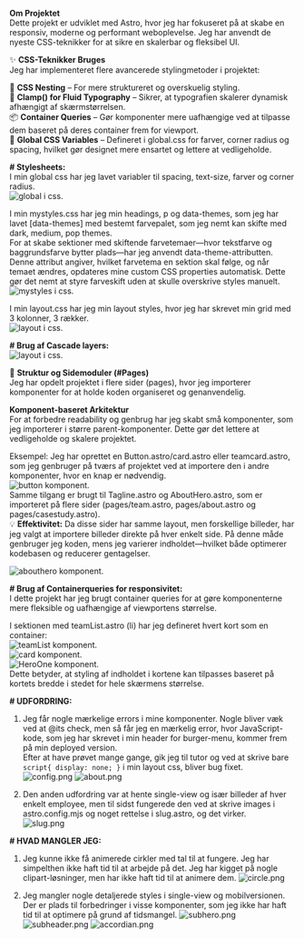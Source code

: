 **Om Projektet**  
Dette projekt er udviklet med Astro, hvor jeg har fokuseret på at skabe en responsiv, moderne og performant weboplevelse. Jeg har anvendt de nyeste CSS-teknikker for at sikre en skalerbar og fleksibel UI.

✨ **CSS-Teknikker Bruges**  
Jeg har implementeret flere avancerede stylingmetoder i projektet:

🧩 **CSS Nesting** – For mere struktureret og overskuelig styling.  
📏 **Clamp() for Fluid Typography** – Sikrer, at typografien skalerer dynamisk afhængigt af skærmstørrelsen.  
📦 **Container Queries** – Gør komponenter mere uafhængige ved at tilpasse dem baseret på deres container frem for viewport.  
🎨 **Global CSS Variables** – Defineret i global.css for farver, corner radius og spacing, hvilket gør designet mere ensartet og lettere at vedligeholde.

**# Stylesheets:**  
I min global css har jeg lavet variabler til spacing, text-size, farver og corner radius.  
![global i css.](public/screenshots/colors.png)

I min mystyles.css har jeg min headings, p og data-themes, som jeg har lavet [data-themes] med bestemt farvepalet, som jeg nemt kan skifte med dark, medium, pop themes.  
For at skabe sektioner med skiftende farvetemaer—hvor tekstfarve og baggrundsfarve bytter plads—har jeg anvendt data-theme-attributten. Denne attribut angiver, hvilket farvetema en sektion skal følge, og når temaet ændres, opdateres mine custom CSS properties automatisk. Dette gør det nemt at styre farveskift uden at skulle overskrive styles manuelt.  
![mystyles i css.](public/screenshots/datatheme.png)

I min layout.css har jeg min layout styles, hvor jeg har skrevet min grid med 3 kolonner, 3 rækker.  
![layout i css.](public/screenshots/layout.png)

**# Brug af Cascade layers:**  
![layout i css.](public/screenshots/layers.png)

📂 **Struktur og Sidemoduler (#Pages)**  
Jeg har opdelt projektet i flere sider (pages), hvor jeg importerer komponenter for at holde koden organiseret og genanvendelig.

**Komponent-baseret Arkitektur**  
For at forbedre readability og genbrug har jeg skabt små komponenter, som jeg importerer i større parent-komponenter. Dette gør det lettere at vedligeholde og skalere projektet.

Eksempel: Jeg har oprettet en Button.astro/card.astro eller teamcard.astro, som jeg genbruger på tværs af projektet ved at importere den i andre komponenter, hvor en knap er nødvendig.  
![button komponent.](public/screenshots/btn.png)  
Samme tilgang er brugt til Tagline.astro og AboutHero.astro, som er importeret på flere sider (pages/team.astro, pages/about.astro og pages/casestudy.astro).  
💡 **Effektivitet:** Da disse sider har samme layout, men forskellige billeder, har jeg valgt at importere billeder direkte på hver enkelt side. På denne måde genbruger jeg koden, mens jeg varierer indholdet—hvilket både optimerer kodebasen og reducerer gentagelser.

![abouthero komponent.](public/screenshots/abouthero.png)

**# Brug af Containerqueries for responsivitet:**  
I dette projekt har jeg brugt container queries for at gøre komponenterne mere fleksible og uafhængige af viewportens størrelse.

I sektionen med teamList.astro (li) har jeg defineret hvert kort som en container:  
![teamList komponent.](public/screenshots/teamlist.png)  
![card komponent.](public/screenshots/card.png)  
![HeroOne komponent.](public/screenshots/hero.png)  
Dette betyder, at styling af indholdet i kortene kan tilpasses baseret på kortets bredde i stedet for hele skærmens størrelse.

**# UDFORDRING:**

1. Jeg får nogle mærkelige errors i mine komponenter. Nogle bliver væk ved at @its check, men så får jeg en mærkelig error, hvor JavaScript-kode, som jeg har skrevet i min header for burger-menu, kommer frem på min deployed version.  
   Efter at have prøvet mange gange, gik jeg til tutor og ved at skrive bare `script{ display: none; }` i min layout css, bliver bug fixet.  
   ![config.png](public/screenshots/config.png)
   ![about.png](public/screenshots/about.png)

2. Den anden udfordring var at hente single-view og især billeder af hver enkelt employee, men til sidst fungerede den ved at skrive images i astro.config.mjs og noget rettelse i slug.astro, og det virker.  
   ![slug.png](public/screenshots/slug.png)

**# HVAD MANGLER JEG:**

1. Jeg kunne ikke få animerede cirkler med tal til at fungere. Jeg har simpelthen ikke haft tid til at arbejde på det. Jeg har kigget på nogle clipart-løsninger, men har ikke haft tid til at animere dem.
   ![circle.png](public/screenshots/circle.png)

2. Jeg mangler nogle detaljerede styles i single-view og mobilversionen. Der er plads til forbedringer i visse komponenter, som jeg ikke har haft tid til at optimere på grund af tidsmangel.
   ![subhero.png](public/screenshots/subhero.png)
   ![subheader.png](public/screenshots/subheader.png)
   ![accordian.png](public/screenshots/accordian.png)
